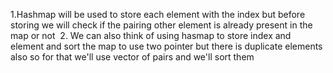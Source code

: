 1.Hashmap will be used to store each element with the index but before storing we will check if the pairing other element is already present in the map or not
​
2. We can also think of using hasmap to store index and element and sort the map to use two pointer but there is duplicate elements also so for that we'll use vector of pairs and we'll sort them
​